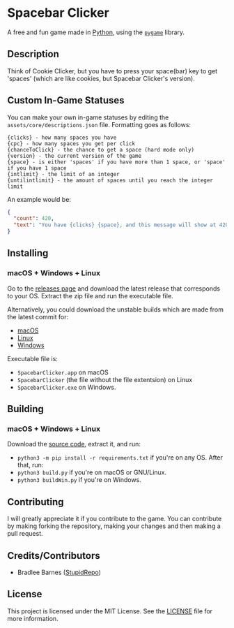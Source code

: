 # Spacebar Clicker
A free and fun game made in [Python][py], using the [`pygame`][pg] library.
## Description
Think of Cookie Clicker, but you have to press your space(bar) key to get 'spaces' (which are like cookies, but Spacebar Clicker's version).
## Custom In-Game Statuses
You can make your own in-game statuses by editing the `assets/core/descriptions.json` file.
Formatting goes as follows:
```
{clicks} - how many spaces you have
{cpc} - how many spaces you get per click
{chanceToClick} - the chance to get a space (hard mode only)
{version} - the current version of the game
{space} - is either 'spaces' if you have more than 1 space, or 'space' if you have 1 space
{intlimit} - the limit of an integer
{untilintlimit} - the amount of spaces until you reach the integer limit
```
An example would be:
```json
{
  "count": 420,
  "text": "You have {clicks} {space}, and this message will show at 420+ spaces!"
}
```
## Installing
### macOS + Windows + Linux
Go to the [releases page][rel] and download the latest release that corresponds to your OS. Extract the zip file and run the executable file.

Alternatively, you could download the unstable builds which are made from the latest commit for:
- [macOS][mac]
- [Linux][lin]
- [Windows][win]

Executable file is:
- `SpacebarClicker.app` on macOS
- `SpacebarClicker` (the file without the file extentsion) on Linux
- `SpacebarClicker.exe` on Windows.
## Building
### macOS + Windows + Linux
Download the [source code](https://github.com/StupidRepo/SpacebarClicker/archive/refs/heads/main.zip), extract it, and run:
- `python3 -m pip install -r requirements.txt` if you're on any OS.
After that, run:
- `python3 build.py` if you're on macOS or GNU/Linux.
- `python3 buildWin.py` if you're on Windows.
## Contributing
I will greatly appreciate it if you contribute to the game.
You can contribute by making forking the repository, making your changes and then making a pull request.
## Credits/Contributors
- Bradlee Barnes ([StupidRepo][bb-sr])
## License
This project is licensed under the MIT License. See the [LICENSE](LICENSE.md) file for more information.

[py]: https://www.python.org/
[pg]: https://www.pygame.org/
[source]: https://github.com/StupidRepo/SpacebarClicker/archive/refs/heads/main.zip
[mac]: https://nightly.link/StupidRepo/SpacebarClicker/workflows/main/main/SpacebarClicker-macOS.zip
[win]: https://nightly.link/StupidRepo/SpacebarClicker/workflows/main/main/SpacebarClicker-Windows.zip
[lin]: https://nightly.link/StupidRepo/SpacebarClicker/workflows/main/main/SpacebarClicker-Linux.zip
[rel]: https://github.com/StupidRepo/SpacebarClicker/releases/latest
[bb-sr]: https://github.com/StupidRepo/